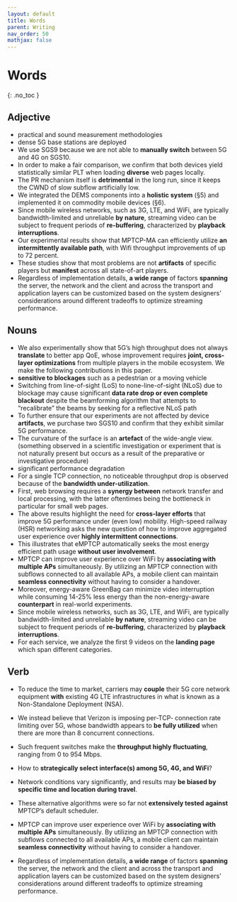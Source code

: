 ```yaml
---
layout: default
title: Words
parent: Writing
nav_order: 50
mathjax: false
---
```


# Words
{: .no_toc }

## Adjective

- practical and sound measurement methodologies
- dense 5G base stations are deployed
- We use SGS9 because we are not able to **manually switch** between 5G and 4G on SGS10.
- In order to make a fair comparison, we confirm that both devices yield statistically similar PLT when loading **diverse** web pages locally.
- The PR mechanism itself is **detrimental** in the long run, since it keeps the CWND of slow subflow artificially low.
- We integrated the DEMS components into a **holistic system** (§5) and implemented it on commodity mobile devices (§6).
- Since mobile wireless networks, such as 3G, LTE, and WiFi, are typically bandwidth-limited and unreliable **by nature**, streaming video can be subject to frequent periods of **re-buffering**, characterized by **playback interruptions**.
- Our experimental results show that MPTCP-MA can efficiently utilize **an intermittently available path**, with Wifi throughput improvements of up to 72 percent.
- These studies show that most problems are not **artifacts** of specific players but **manifest** across all state-of-art players.
- Regardless of implementation details, **a wide range** of factors **spanning** the server, the network and the client and across the transport and application layers can be customized based on the system designers’ considerations around different tradeoffs to optimize streaming performance. 

## Nouns

- We also experimentally show that 5G’s high throughput does not always **translate** to better app QoE, whose improvement requires **joint, cross-layer optimizations** from multiple players in the mobile ecosystem. We make the following contributions in this paper.
- **sensitive to blockages** such as a pedestrian or a moving vehicle
- Switching from line-of-sight (LoS) to none-line-of-sight (NLoS) due to blockage may cause significant **data rate drop or even complete blackout** despite the beamforming algorithm that attempts to “recalibrate” the beams by seeking for a reflective NLoS path
- To further ensure that our experiments are not affected by device **artifacts**, we purchase two SGS10 and confirm that they exhibit similar 5G performance. 
- The curvature of the surface is an **artefact** of the wide-angle view. (something observed in a scientific investigation or experiment that is not naturally present but occurs as a result of the preparative or investigative procedure)
- significant performance degradation
- For a single TCP connection, no noticeable throughput drop is observed because of the **bandwidth under-utilization**.
- First, web browsing requires a **synergy between** network transfer and local processing, with the latter oftentimes being the bottleneck in particular for small web pages. 
- The above results highlight the need for **cross-layer efforts** that improve 5G performance under (even low) mobility. 
High-speed railway (HSR) networking asks the new question of how to improve aggregated user experience over **highly intermittent connections**.
- This illustrates that eMPTCP automatically seeks the most energy efficient path usage **without user involvement**.
- MPTCP can improve user experience over WiFi by **associating with multiple APs** simultaneously. By utilizing an MPTCP connection with subflows connected to all available APs, a mobile client can maintain **seamless connectivity** without having to consider a handover.
- Moreover, energy-aware GreenBag can minimize video interruption while consuming 14-25% less energy than the non-energy-aware **counterpart** in real-world experiments.
- Since mobile wireless networks, such as 3G, LTE, and WiFi, are typically bandwidth-limited and unreliable **by nature**, streaming video can be subject to frequent periods of **re-buffering**, characterized by **playback interruptions**.
- For each service, we analyze the first 9 videos on the **landing page** which span different categories. 

## Verb

- To reduce the time to market, carriers may **couple** their 5G core network equipment **with** existing 4G LTE infrastructures in what is known as a Non-Standalone Deployment (NSA). 

- We instead believe that Verizon is imposing per-TCP- connection rate limiting over 5G, whose bandwidth appears to **be fully utilized** when there are more than 8 concurrent connections.

- Such frequent switches make the **throughput highly fluctuating**, ranging from 0 to 954 Mbps.

- How to **strategically select interface(s) among 5G, 4G, and WiFi**? 

- Network conditions vary significantly, and results may **be biased by specific time and location during travel**.

- These alternative algorithms were so far not **extensively tested against** MPTCP’s default scheduler. 

- MPTCP can improve user experience over WiFi by **associating with multiple APs** simultaneously. By utilizing an MPTCP connection with subflows connected to all available APs, a mobile client can maintain **seamless connectivity** without having to consider a handover.

- Regardless of implementation details, **a wide range** of factors **spanning** the server, the network and the client and across the transport and application layers can be customized based on the system designers’ considerations around different tradeoffs to optimize streaming performance. 

  
